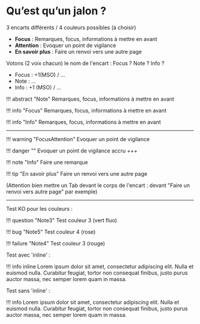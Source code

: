 # Qu’est qu’un jalon ?

3 encarts différents / 4 couleurs possibles (à choisir)

- **Focus** : Remarques, focus, informations à mettre en avant 
- **Attention** : Evoquer un point de vigilance 
- **En savoir plus** : Faire un renvoi vers une autre page

Votons (2 voix chacun) le nom de l'encart :  Focus ? Note ? Info ?

- Focus : +1(MSO) / ...
- Note : ...
- Info : +1 (MSO) / ...


!!! abstract "Note" 
Remarques, focus, informations à mettre en avant 

!!! info "Focus" 
Remarques, focus, informations à mettre en avant 

!!! info "Info" 
Remarques, focus, informations à mettre en avant 

---

!!! warning "FocusAttention"
	Evoquer un point de vigilance

!!! danger ""
   Evoquer un point de vigilance accru +++

!!! note "Info"
	Faire une remarque

!!! tip "En savoir plus"
	Faire un renvoi vers une autre page

(Attention bien mettre un Tab devant le corps de l'encart : devant "Faire un renvoi vers autre page" par exemple)

---
Test KO pour les couleurs :

!!! question "Note3"
	Test couleur 3 (vert fluo)
	 
!!! bug "Note5"
	Test couleur 4 (rose)
	
!!! failure "Note4"
	Test couleur 3 (rouge)

Test avec 'inline' :

!!! info inline
	Lorem ipsum dolor sit amet, consectetur adipiscing elit. Nulla et euismod nulla. Curabitur feugiat, tortor non consequat finibus, justo purus auctor massa, nec semper lorem quam in massa.

Test sans 'inline' :

!!! info
	Lorem ipsum dolor sit amet, consectetur adipiscing elit. Nulla et euismod nulla. Curabitur feugiat, tortor non consequat finibus, justo purus auctor massa, nec semper lorem quam in massa.







<!--stackedit_data:
eyJoaXN0b3J5IjpbLTI4NjY5MDIxMSwtNTU4MDMwMDIyLDQ3Mj
Q1MDMwNiwxNDM4NjY0OTE2LDk0MDQ4NDI5NCwtNTgyNzk0OTk1
LDEwNTAxMzkxMDcsLTE3ODc3NDg1MzQsLTExNzgyMjY1NzgsNT
E1ODY1MjA4LC04MzQwODQ1ODQsLTIxMTA4ODk0LDY1MTc5NTUw
LDg4NDEyMjU0OSwxMDU0NDcyODYwLC03NDQxMDU3ODgsMzczOT
kyMjM4LC0xMjAwNDA5MTEyLC0xNDM4NDc2NTM5LDE5NDcyMjkz
MTNdfQ==
-->